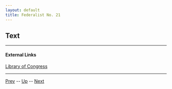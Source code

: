 ```yaml
---
layout: default
title: Federalist No. 21
---
```


## Text

---
#### External Links
[Library of Congress]()

---

[Prev](20.md) -- [Up](README.md) -- [Next](22.md)
